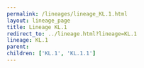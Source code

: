 ```yaml
---
permalink: /lineages/lineage_KL.1.html
layout: lineage_page
title: Lineage KL.1
redirect_to: ../lineage.html?lineage=KL.1
lineage: KL.1
parent: 
children: ['KL.1', 'KL.1.1']
---
```

